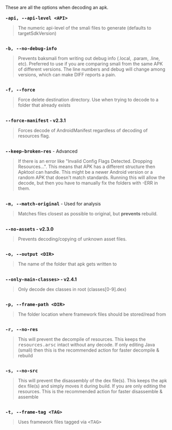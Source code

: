 These are all the options when decoding an apk.
<br /><br />
<strong><kbd>-api, --api-level &lt;API></kbd></strong>
<blockquote>The numeric api-level of the smali files to generate (defaults to targetSdkVersion)</blockquote>
<br />
<strong><kbd>-b, --no-debug-info</kbd></strong>
<blockquote>Prevents baksmali from writing out debug info (.local, .param, .line, etc). Preferred to use if you are comparing smali from the same APK of different versions. The line numbers and debug will change among versions, which can make DIFF reports a pain.</blockquote>
<br />
<strong><kbd>-f, --force</kbd></strong>
<blockquote>Force delete destination directory. Use when trying to decode to a folder that already exists</blockquote>
<br />
<strong><kbd>--force-manifest</kbd> - <span class="label label-success">v2.3.1</span></strong>
<blockquote>Forces decode of AndroidManifest regardless of decoding of resources flag.</blockquote>
<br />
<strong><kbd>--keep-broken-res</kbd></strong> - <span class="label label-danger">Advanced</span>
<blockquote>If there is an error like "Invalid Config Flags Detected. Dropping Resources...". This means that APK has a different structure then Apktool can handle. This might be a newer Android version or a random APK that doesn't match standards. Running this will allow the decode, but then you have to manually fix the folders with -ERR in them.</blockquote>
<br />
<strong><kbd>-m, --match-original</kbd></strong> - <span class="label label-info">Used for analysis</span>
<blockquote>Matches files closest as possible to original, but <strong>prevents</strong> rebuild.</blockquote>
<br />
<strong><kbd>--no-assets</kbd> - <span class="label label-success">v2.3.0</span></strong>
<blockquote>Prevents decoding/copying of unknown asset files.</blockquote>
<br />
<strong><kbd>-o, --output &lt;DIR></kbd></strong>
<blockquote>The name of the folder that apk gets written to</blockquote>
<br />
<strong><kbd>--only-main-classes></kbd> - <span class="label label-success">v2.4.1</span></strong>
<blockquote>Only decode dex classes in root (classes[0-9].dex)</blockquote>
<br />
<strong><kbd>-p, --frame-path &lt;DIR></kbd></strong>
<blockquote>The folder location where framework files should be stored/read from</blockquote>
<br />
<strong><kbd>-r, --no-res</kbd></strong>
<blockquote>This will prevent the decompile of resources. This keeps the <kbd>resources.arsc</kbd> intact without any decode. If only editing Java (smali) then this is the recommended action for faster decompile & rebuild</blockquote>
<br />
<strong><kbd>-s, --no-src</kbd></strong>
<blockquote>This will prevent the disassembly of the dex file(s). This keeps the apk <kbd>dex</kbd> file(s) and simply moves it during build. If you are only editing the resources. This is the recommended action for faster disassemble & assemble</blockquote>
<br />
<strong><kbd>-t, --frame-tag &lt;TAG></kbd></strong>
<blockquote>Uses framework files tagged via <kbd>&lt;TAG></kbd></blockquote>
